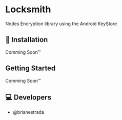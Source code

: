 # Locksmith

Nodes Encryption library using the Android KeyStore

## 🔧 Installation
Comming Soon™

## Getting Started
Comming Soon™

## 💻 Developers
- @brianestrada
